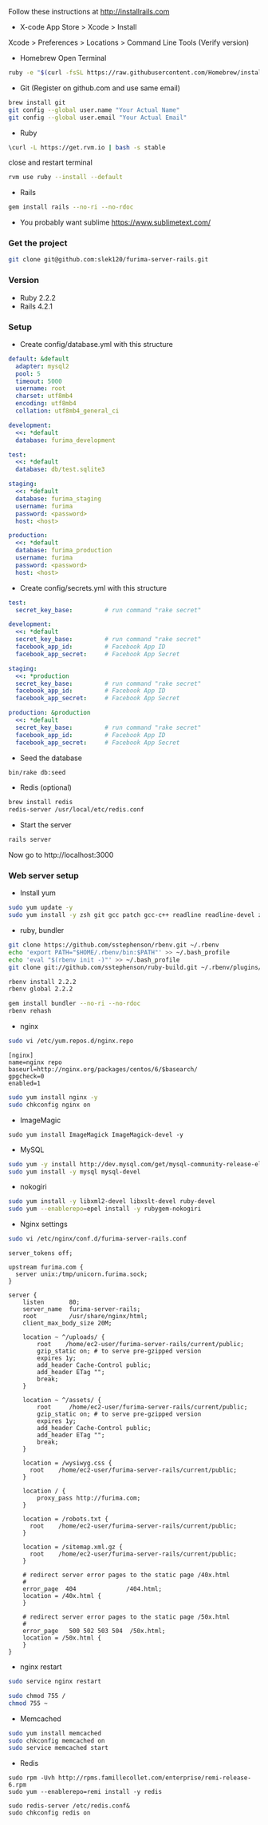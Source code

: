 Follow these instructions at http://installrails.com
* X-code
App Store > Xcode > Install

Xcode > Preferences > Locations > Command Line Tools (Verify version)
* Homebrew
Open Terminal
```zsh
ruby -e "$(curl -fsSL https://raw.githubusercontent.com/Homebrew/install/master/install)"
```
* Git (Register on github.com and use same email)
```zsh
brew install git
git config --global user.name "Your Actual Name"
git config --global user.email "Your Actual Email"
```
* Ruby
```zsh
\curl -L https://get.rvm.io | bash -s stable
```
close and restart terminal
```zsh
rvm use ruby --install --default
```
* Rails
```zsh
gem install rails --no-ri --no-rdoc
```
* You probably want sublime
https://www.sublimetext.com/


### Get the project
```zsh
git clone git@github.com:slek120/furima-server-rails.git
```

### Version

* Ruby 2.2.2
* Rails 4.2.1

### Setup

* Create config/database.yml with this structure

```yml
default: &default
  adapter: mysql2
  pool: 5
  timeout: 5000
  username: root
  charset: utf8mb4
  encoding: utf8mb4
  collation: utf8mb4_general_ci

development:
  <<: *default
  database: furima_development

test:
  <<: *default
  database: db/test.sqlite3

staging:
  <<: *default
  database: furima_staging
  username: furima
  password: <password>
  host: <host>

production:
  <<: *default
  database: furima_production
  username: furima
  password: <password>
  host: <host>
```

* Create config/secrets.yml with this structure

```yml
test:
  secret_key_base:         # run command "rake secret"

development:
  <<: *default
  secret_key_base:         # run command "rake secret"
  facebook_app_id:         # Facebook App ID
  facebook_app_secret:     # Facebook App Secret

staging:
  <<: *production
  secret_key_base:         # run command "rake secret"
  facebook_app_id:         # Facebook App ID
  facebook_app_secret:     # Facebook App Secret

production: &production
  <<: *default
  secret_key_base:         # run command "rake secret"
  facebook_app_id:         # Facebook App ID
  facebook_app_secret:     # Facebook App Secret
```

* Seed the database

```zsh
bin/rake db:seed
```

* Redis (optional)

```zsh
brew install redis
redis-server /usr/local/etc/redis.conf
```

* Start the server

```zsh
rails server
```
Now go to http://localhost:3000


### Web server setup

* Install yum

```zsh
sudo yum update -y
sudo yum install -y zsh git gcc patch gcc-c++ readline readline-devel zlib zlib-devel libyaml-devel libffi-devel openssl-devel make bzip2 autoconf automake libtool bison iconv-devel
```


* ruby, bundler

```zsh
git clone https://github.com/sstephenson/rbenv.git ~/.rbenv
echo 'export PATH="$HOME/.rbenv/bin:$PATH"' >> ~/.bash_profile
echo 'eval "$(rbenv init -)"' >> ~/.bash_profile
git clone git://github.com/sstephenson/ruby-build.git ~/.rbenv/plugins/ruby-build

rbenv install 2.2.2
rbenv global 2.2.2

gem install bundler --no-ri --no-rdoc
rbenv rehash
```
* nginx

```zsh
sudo vi /etc/yum.repos.d/nginx.repo
```

```repo
[nginx]
name=nginx repo
baseurl=http://nginx.org/packages/centos/6/$basearch/
gpgcheck=0
enabled=1
```

```zsh
sudo yum install nginx -y
sudo chkconfig nginx on
```


* ImageMagic

```
sudo yum install ImageMagick ImageMagick-devel -y
```

* MySQL

```zsh
sudo yum -y install http://dev.mysql.com/get/mysql-community-release-el6-5.noarch.rpm
sudo yum install -y mysql mysql-devel
```

* nokogiri

```zsh
sudo yum install -y libxml2-devel libxslt-devel ruby-devel
sudo yum --enablerepo=epel install -y rubygem-nokogiri
```

* Nginx settings

```zsh
sudo vi /etc/nginx/conf.d/furima-server-rails.conf
```

```vim
server_tokens off;

upstream furima.com {
  server unix:/tmp/unicorn.furima.sock;
}

server {
    listen       80;
    server_name  furima-server-rails;
    root         /usr/share/nginx/html;
    client_max_body_size 20M;

    location ~ ^/uploads/ {
        root    /home/ec2-user/furima-server-rails/current/public;
        gzip_static on; # to serve pre-gzipped version
        expires 1y;
        add_header Cache-Control public;
        add_header ETag "";
        break;
    }

    location ~ ^/assets/ {
        root     /home/ec2-user/furima-server-rails/current/public;
        gzip_static on; # to serve pre-gzipped version
        expires 1y;
        add_header Cache-Control public;
        add_header ETag "";
        break;
    }

    location = /wysiwyg.css {
      root    /home/ec2-user/furima-server-rails/current/public;
    }

    location / {
        proxy_pass http://furima.com;
    }

    location = /robots.txt {
      root    /home/ec2-user/furima-server-rails/current/public;
    }

    location = /sitemap.xml.gz {
      root    /home/ec2-user/furima-server-rails/current/public;
    }

    # redirect server error pages to the static page /40x.html
    #
    error_page  404              /404.html;
    location = /40x.html {
    }

    # redirect server error pages to the static page /50x.html
    #
    error_page   500 502 503 504  /50x.html;
    location = /50x.html {
    }
}
```

* nginx restart

```zsh
sudo service nginx restart

sudo chmod 755 /
chmod 755 ~
```

* Memcached

```zsh
sudo yum install memcached
sudo chkconfig memcached on
sudo service memcached start
```

* Redis

```
sudo rpm -Uvh http://rpms.famillecollet.com/enterprise/remi-release-6.rpm
sudo yum --enablerepo=remi install -y redis

sudo redis-server /etc/redis.conf&
sudo chkconfig redis on
```
